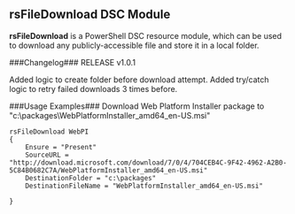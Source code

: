 ## rsFileDownload DSC Module ##

**rsFileDownload** is a PowerShell DSC resource module, which can be used to download any publicly-accessible file and store it in a local folder.

###Changelog###
RELEASE v1.0.1

Added logic to create folder before download attempt.
Added try/catch logic to retry failed downloads 3 times before.

###Usage Examples###
Download Web Platform Installer package to "c:\packages\WebPlatformInstaller_amd64_en-US.msi"

    rsFileDownload WebPI
    {
    	Ensure = "Present"
    	SourceURL = "http://download.microsoft.com/download/7/0/4/704CEB4C-9F42-4962-A2B0-5C84B0682C7A/WebPlatformInstaller_amd64_en-US.msi"
    	DestinationFolder = "c:\packages"
    	DestinationFileName = "WebPlatformInstaller_amd64_en-US.msi"
    	
    }


